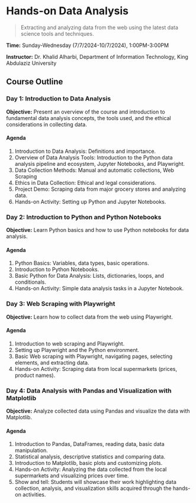 # Hands-on Data Analysis

> Extracting and analyzing data from the web using the latest data science tools and techniques.

**Time:** Sunday-Wednesday (7/7/2024-10/7/2024), 1:00PM-3:00PM

**Instructor:** Dr. Khalid Alharbi, Department of Information Technology, King Abdulaziz University


## Course Outline

### Day 1: Introduction to Data Analysis

**Objective:** Present an overview of the course and introduction to fundamental data analysis concepts, the tools used, and the ethical considerations in collecting data.

#### Agenda
1. Introduction to Data Analysis: Definitions and importance.
2. Overview of Data Analysis Tools: Introduction to the Python data analysis pipeline and ecosystem, Jupyter Notebooks, and Playwright.
3. Data Collection Methods: Manual and automatic collections, Web Scraping
4. Ethics in Data Collection: Ethical and legal considerations.
5. Project Demo: Scraping data from major grocery stores and analyzing data.
6. Hands-on Activity: Setting up Python and Jupyter Notebooks.

### Day 2: Introduction to Python and Python Notebooks

**Objective:** Learn Python basics and how to use Python notebooks for data analysis.

#### Agenda
1. Python Basics: Variables, data types, basic operations.
2. Introduction to Python Notebooks.
3. Basic Python for Data Analysis: Lists, dictionaries, loops, and conditionals.
4. Hands-on Activity: Simple data analysis tasks in a Jupyter Notebook.


### Day 3: Web Scraping with Playwright

**Objective:** Learn how to collect data from the web using Playwright.

#### Agenda
1. Introduction to web scraping and Playwright.
2. Setting up Playwright and the Python environment.
3. Basic Web scraping with Playwright, navigating pages, selecting elements, and extracting data.
4. Hands-on Activity: Scraping data from local supermarkets (prices, product names).

### Day 4: Data Analysis with Pandas and Visualization with Matplotlib

**Objective:** Analyze collected data using Pandas and visualize the data with Matplotlib.

#### Agenda
1. Introduction to Pandas, DataFrames, reading data, basic data manipulation.
2. Statistical analysis, descriptive statistics and comparing data.
3. Introduction to Matplotlib, basic plots and customizing plots.
4. Hands-on Activity: Analyzing the data collected from the local supermarkets and visualizing prices over time.
5. Show and tell: Students will showcase their work highlighting data collection, analysis, and visualization skills acquired through the hands-on activities.

